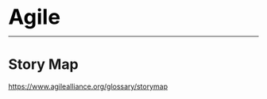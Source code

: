 **<span style="font-size:3em;color:black">Agile</span>**
***

# Story Map
https://www.agilealliance.org/glossary/storymap
